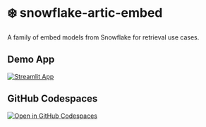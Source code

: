 # ❄️ snowflake-artic-embed

A family of embed models from Snowflake for retrieval use cases.

## Demo App

[![Streamlit App](https://static.streamlit.io/badges/streamlit_badge_black_white.svg)](https://arctic-embed.streamlit.app/)

## GitHub Codespaces

[![Open in GitHub Codespaces](https://github.com/codespaces/badge.svg)](https://codespaces.new/streamlit/app-starter-kit?quickstart=1)
